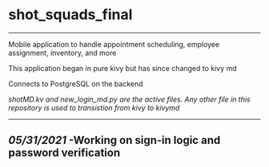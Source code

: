 # shot_squads_final
---
Mobile application to handle appointment scheduling, employee assignment, inventory, and more

This application began in pure kivy but has since changed to kivy md

Connects to PostgreSQL on the backend

*shotMD.kv and new_login_md.py are the active files. Any other file in this repository is used to transistion from kivy to kivymd*

---
*05/31/2021*
-Working on sign-in logic and password verification
---
